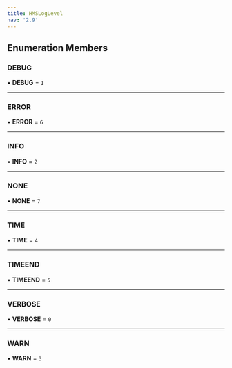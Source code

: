 ```yaml
---
title: HMSLogLevel
nav: '2.9'
---
```


## Enumeration Members

### DEBUG

• **DEBUG** = `1`

---

### ERROR

• **ERROR** = `6`

---

### INFO

• **INFO** = `2`

---

### NONE

• **NONE** = `7`

---

### TIME

• **TIME** = `4`

---

### TIMEEND

• **TIMEEND** = `5`

---

### VERBOSE

• **VERBOSE** = `0`

---

### WARN

• **WARN** = `3`
